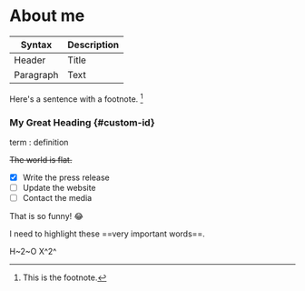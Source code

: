 # About me

| Syntax | Description |
| ----------- | ----------- |
| Header | Title |
| Paragraph | Text |

Here's a sentence with a footnote. [^1]

### My Great Heading {#custom-id}

[^1]: This is the footnote.

term
: definition

~~The world is flat.~~

- [x] Write the press release
- [ ] Update the website
- [ ] Contact the media

That is so funny! :joy:

I need to highlight these ==very important words==.

H~2~O
X^2^
